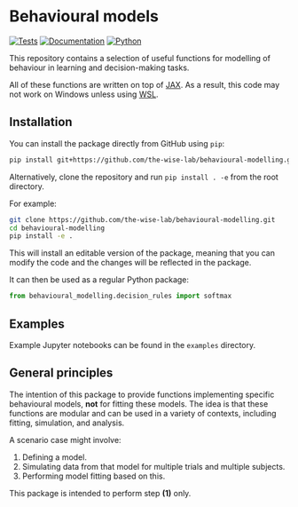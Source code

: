 
# Behavioural models

[![Tests](https://github.com/the-wise-lab/behavioural-modelling/actions/workflows/tests.yml/badge.svg)](https://github.com/the-wise-lab/behavioural-modelling/actions/workflows/tests.yml)
[![Documentation](https://img.shields.io/badge/docs-latest-blue.svg)](https://behavioural-modelling.thewiselab.org)
[![Python](https://img.shields.io/badge/python-≥3.8-blue.svg)](https://www.python.org)

This repository contains a selection of useful functions for modelling of behaviour in learning and decision-making tasks.

All of these functions are written on top of [JAX](jax.readthedocs.io/). As a result, this code may not work on Windows unless using [WSL](https://docs.microsoft.com/en-us/windows/wsl/install-win10).

## Installation

You can install the package directly from GitHub using `pip`:

```bash
pip install git+https://github.com/the-wise-lab/behavioural-modelling.git
```

Alternatively, clone the repository and run `pip install . -e` from the root directory.

For example:

```bash
git clone https://github.com/the-wise-lab/behavioural-modelling.git
cd behavioural-modelling
pip install -e . 
```

This will install an editable version of the package, meaning that you can modify the code and the changes will be reflected in the package.

It can then be used as a regular Python package:

```python
from behavioural_modelling.decision_rules import softmax
```

## Examples

Example Jupyter notebooks can be found in the `examples` directory.

## General principles

The intention of this package to provide functions implementing specific behavioural models, **not** for fitting these models. The idea is that these functions are modular and can be used in a variety of contexts, including fitting, simulation, and analysis.

A scenario case might involve:

1. Defining a model.
2. Simulating data from that model for multiple trials and multiple subjects.
3. Performing model fitting based on this.

This package is intended to perform step **(1)** only.
